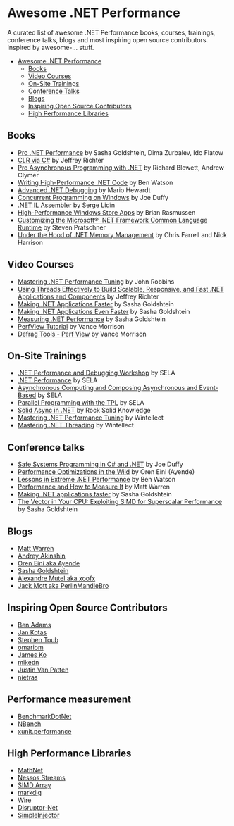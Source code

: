 # Awesome .NET Performance
A curated list of awesome .NET Performance books, courses, trainings, conference talks, blogs and most inspiring open source contributors. Inspired by awesome-... stuff.

- [Awesome .NET Performance](#awesome-dot-net-performance)
	- [Books](#books)
	- [Video Courses](#video-courses)
	- [On-Site Trainings](#on-site-trainings)
	- [Conference Talks](#conference-talks)
	- [Blogs](#blogs)
	- [Inspiring Open Source Contributors](#inspiring-open-source-contributors)
	- [High Performance Libraries](#high-performance-libraries)

## Books

* [Pro .NET Performance](https://www.amazon.com/dp/1430244585) by Sasha Goldshtein, Dima Zurbalev, Ido Flatow 
* [CLR via C#](https://www.amazon.com/dp/0735667454) by Jeffrey Richter
* [Pro Asynchronous Programming with .NET](https://www.amazon.com/dp/1430259205) by Richard Blewett, Andrew Clymer
* [Writing High-Performance .NET Code](https://www.amazon.com/dp/0990583430) by Ben Watson
* [Advanced .NET Debugging](https://www.amazon.com/dp/0321578899) by Mario Hewardt
* [Concurrent Programming on Windows](https://www.amazon.com/dp/032143482X) by Joe Duffy
* [.NET IL Assembler](https://www.amazon.com/dp/1430267615) by Serge Lidin
* [High-Performance Windows Store Apps](https://www.amazon.com/dp/0735682631) by Brian Rasmussen
* [Customizing the Microsoft® .NET Framework Common Language Runtime](https://www.amazon.com/dp/0735619883) by Steven Pratschner
* [Under the Hood of .NET Memory Management](https://www.red-gate.com/library/under-the-hood-of-net-memory-management) by Chris Farrell and Nick Harrison 

## Video Courses

* [Mastering .NET Performance Tuning](https://wintellectnow.com/Home/SeriesDetail?seriesId=mastering-dotnet-performance-tuning) by John Robbins
* [Using Threads Effectively to Build Scalable, Responsive, and Fast .NET Applications and Components](https://wintellectnow.com/Home/SeriesDetail?seriesId=using-threads-effectively-to-build-scalable-responsive-and-fast-dotnet-applications-and-components) by Jeffrey Richter
* [Making .NET Applications Faster](https://www.pluralsight.com/courses/making-dotnet-applications-faster) by Sasha Goldshtein
* [Making .NET Applications Even Faster](https://www.pluralsight.com/courses/making-dotnet-applications-even-faster) by Sasha Goldshtein
* [Measuring .NET Performance](https://app.pluralsight.com/library/courses/measuring-dotnet-performance) by Sasha Goldshtein
* [PerfView Tutorial](https://channel9.msdn.com/Series/PerfView-Tutorial) by Vance Morrison
* [Defrag Tools - Perf View](https://channel9.msdn.com/Search?term=%22Defrag%20Tools%22%20%2B%20%22PerfView%22#ch9Search) by Vance Morrison

## On-Site Trainings

* [.NET Performance and Debugging Workshop](http://www.sela.co.il/syl/Syllabus.aspx?CourseCode=DNWSH&CategoryID=165) by SELA
* [.NET Performance](http://www.sela.co.il/syl/Syllabus.aspx?CourseCode=50153&CategoryID=165) by SELA
* [Asynchronous Computing and Composing Asynchronous and Event-Based](http://www.sela.co.il/syl/Syllabus.aspx?CourseCode=RXTDF&CategoryID=165) by SELA
* [Parallel Programming with the TPL](http://www.sela.co.il/syl/Syllabus.aspx?CourseCode=ParallelWS&CategoryID=165) by SELA
* [Solid Async in .NET](http://www.rocksolidknowledge.com/Courses/SolidAsync) by Rock Solid Knowledge
* [Mastering .NET Performance Tuning](http://wintellect.com/software-development-training/courses/mastering-net-performance-tuning) by Wintellect
* [Mastering .NET Threading](http://wintellect.com/software-development-training/courses/mastering-dotnet-threading) by Wintellect

## Conference talks

* [Safe Systems Programming in C# and .NET](https://www.infoq.com/presentations/csharp-systems-programming) by Joe Duffy
* [Performance Optimizations in the Wild](https://vimeo.com/171927596) by Oren Eini (Ayende)
* [Lessons in Extreme .NET Performance](https://www.infoq.com/presentations/bing-net-performance) by Ben Watson
* [Performance and How to Measure It](https://www.infoq.com/presentations/dot-net-performance) by Matt Warren
* [Making .NET applications faster](https://www.youtube.com/watch?v=jz3SvJhdtEw) by Sasha Goldshtein
* [The Vector in Your CPU: Exploiting SIMD for Superscalar Performance](https://www.youtube.com/watch?v=WeJ8b3WRSmM) by Sasha Goldshtein

## Blogs

* [Matt Warren](http://mattwarren.org)
* [Andrey Akinshin](http://aakinshin.net)
* [Oren Eini aka Ayende](https://ayende.com/blog)
* [Sasha Goldshtein](http://blogs.microsoft.co.il/sasha)
* [Alexandre Mutel aka xoofx](http://xoofx.com/blog)
* [Jack Mott aka PerlinMandleBro](https://jackmott.github.io)

## Inspiring Open Source Contributors

* [Ben Adams](https://github.com/benaadams)
* [Jan Kotas](https://github.com/jkotas)
* [Stephen Toub](https://github.com/stephentoub)
* [omariom](https://github.com/omariom)
* [James Ko](https://github.com/jamesqo)
* [mikedn](https://github.com/mikedn)
* [Justin Van Patten](https://github.com/justinvp)
* [nietras](https://github.com/nietras)

## Performance measurement 
* [BenchmarkDotNet](https://github.com/PerfDotNet/BenchmarkDotNet)
* [NBench](https://github.com/petabridge/NBench)
* [xunit.performance](https://github.com/Microsoft/xunit-performance)

## High Performance Libraries
* [MathNet](http://www.mathdotnet.com/)
* [Nessos Streams](https://github.com/nessos/Streams)
* [SIMD Array](https://github.com/jackmott/SIMDArray)
* [markdig](https://github.com/lunet-io/markdig)
* [Wire](https://github.com/AsynkronIT/Wire)
* [Disruptor-Net](https://github.com/disruptor-net/Disruptor-net)
* [SimpleInjector](https://github.com/simpleinjector/SimpleInjector)
